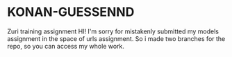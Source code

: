# KONAN-GUESSENND
Zuri training assignment
HI!
I'm sorry for mistakenly submitted my models assignment in the space of urls assignment.
So i made two branches for the repo, so you can access my whole work.
